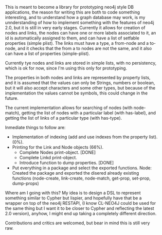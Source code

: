 This is meant to become a library for prototyping neo4j style DB applications, the reason for writing this are both to code something interesting, and to understand how a graph database may work, is my unnderstanding of how to implement something with the features of neo4j 2.0, but it is still in very early stages. Currently it allows for creation of nodes and links, the nodes can have one or more labels associated to it, an id is automatically assigned to them, and can have a list of setfable properties (simple plist). The links must have a type, a from-node and a to-node, and it checks that the from a to nodes are not the same, and it also can have a list of properties (simple-plist).

Currently tye nodes and links are stored in simple lists, with no persistency, which is ok for now, since I'm using this only for prototyping.

The properties in both nodes and links are represented by property lists, and it is assumed that the values can only be Strings, numbers or boolean, but it will also accept characters and some other types, but because of the implementation the values cannot be symbols, this could change in the future.

The current implementation allows for searching of nodes (with node-match), getting the list of nodes with a particular label (with has-label), and getting the list of links of a particular type (with has-type).

Inmediate things to follow are:
- Implementation of indexing (add and use indexes from the property list). (0%).
- Printing for the Link and Node objects (66%).
  - Complete Nodes print-object. [DONE]
  - Complete Linkd print-object.
  - Introduce function to dump properties. [DONE]
- Put everything in a package and select the exported functions.
  Node: Created the package and exported the disered already existing functions (node-create, link-create, node-match, get-prop, set-prop, dump-props)

Where am I going with this? My idea is to design a DSL to represent something similar to Cypher but lispier, and hopefully have that be a wrapper on top of the neo4j RESTAPI, (I know CL-NEO4J could be used for the same thing but I want it to be closer to Cypher and reflecting the latest 2.0 version), anyhow, I might end up taking a completely different direction.

Contributions and critics are welcomed, but bear in mind this is still very raw.

